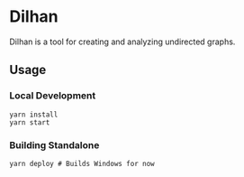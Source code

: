 # Dilhan

Dilhan is a tool for creating and analyzing undirected graphs.

## Usage

### Local Development
    yarn install
    yarn start

### Building Standalone
    yarn deploy # Builds Windows for now